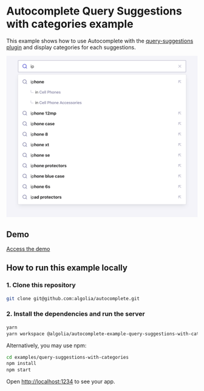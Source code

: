 # Autocomplete Query Suggestions with categories example

This example shows how to use Autocomplete with the [query-suggestions plugin](https://www.algolia.com/doc/ui-libraries/autocomplete/api-reference/autocomplete-plugin-query-suggestions/) and display categories for each suggestions.

<p align="center"><img src="capture.png?raw=true" alt="A capture of the Autocomplete query suggestions with categories example" /></p>

## Demo

[Access the demo](https://codesandbox.io/s/github/algolia/autocomplete/tree/master/examples/query-suggestions-with-categories)

## How to run this example locally

### 1. Clone this repository

```sh
git clone git@github.com:algolia/autocomplete.git
```

### 2. Install the dependencies and run the server

```sh
yarn
yarn workspace @algolia/autocomplete-example-query-suggestions-with-categories start
```

Alternatively, you may use npm:

```sh
cd examples/query-suggestions-with-categories
npm install
npm start
```

Open <http://localhost:1234> to see your app.